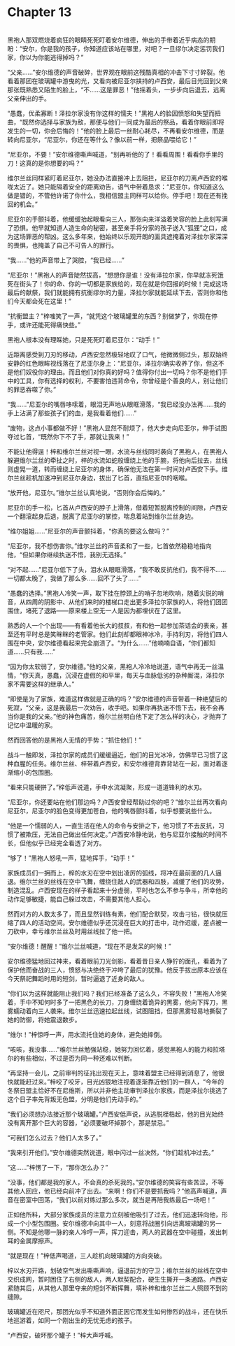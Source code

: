 # Chapter 13

<br>
黑袍人那双燃烧着疯狂的眼睛死死盯着安尔维德，伸出的手带着近乎病态的期盼：“安尔，你是我的孩子，你知道应该站在哪里，对吧？一旦缪尔决定惩罚我们家，你以为你能逃得掉吗？”

“父亲……”安尔维德的声音破碎，世界观在眼前这残酷真相的冲击下寸寸碎裂。他看着那团在玻璃罐中游曳的光，又看向被尼亚尔挟持的卢西安，最后目光回到父亲那张既熟悉又陌生的脸上，“不……这是罪恶！”他摇着头，一步步向后退去，远离父亲伸出的手。

“愚蠢，优柔寡断！泽拉尔家没有你这样的懦夫！”黑袍人的脸因愤怒和失望而扭曲，“既然你选择与家族为敌，那便与他们一同成为最后的祭品，看着你眼前即将发生的一切，你会后悔的！”他的脸上最后一丝耐心耗尽，不再看安尔维德，而是转向尼亚尔，“尼亚尔，你还在等什么？像以前一样，把祭品喂给它！”

“尼亚尔，不要！”安尔维德嘶声喊道，“别再听他的了！看看周围！看看你手里的刀！这真的是你想要的吗？”

维尔兰丝同样紧盯着尼亚尔，她没办法直接冲上去阻拦，尼亚尔的刀离卢西安的喉咙太近了。她只能隔着安全的距离劝告，语气中带着恳求：“尼亚尔，你知道这么做是错的，不管他许诺了你什么，我相信盟主同样可以给你。停手吧！现在还有挽回的机会。”

尼亚尔的手颤抖着，他缓缓抬起眼看向三人，那张向来洋溢着笑容的脸上此刻写满了恐惧。他早就知道人造生命的秘密，甚至亲手将分家的孩子送入“狐狸”之口，成为这场罪恶的帮凶。这么多年来，他始终以乐观开朗的面具遮掩着对泽拉尔家深深的畏惧，也掩盖了自己不可告人的罪行。

“我……”他的声音带上了哭腔，“我已经……”

“尼亚尔！”黑袍人的声音陡然拔高，“想想你是谁！没有泽拉尔家，你早就冻死饿死在街头了！你的命、你的一切都是家族给的，现在就是你回报的时候！完成这场最后的献祭，我们就能拥有抗衡缪尔的力量，泽拉尔家就能延续下去，否则你和他们今天都会死在这里！”

“抗衡盟主？”梓嗤笑了一声，“就凭这个玻璃罐里的东西？别做梦了，你现在停手，或许还能死得痛快些。”

黑袍人根本没有理睬她，只是死死盯着尼亚尔：“动手！”

近距离感受到刀刃的移动，卢西安忽然极轻地叹了口气，他微微侧过头，那双始终安静的红色眼眸视线落在了尼亚尔身上：“尼亚尔，泽拉尔确实收养了你，但这不是他们奴役你的理由。而且他们对你真的好吗？值得你付出一切吗？你不是他们手中的工具，你有选择的权利，不要害怕违背命令，你曾经是个善良的人，别让他们的罪恶吞噬了你。”

“我……”尼亚尔的嘴唇哆嗦着，眼泪无声地从眼眶滑落，“我已经没办法再……我的手上沾满了那些孩子们的血，是我看着他们……”

“废物，这点小事都做不好！”黑袍人显然不耐烦了，他大步走向尼亚尔，伸手试图夺过匕首，“既然你下不了手，那就让我来！”

不能让他得逞！梓和维尔兰丝对视一眼，水流与丝线同时袭向了黑袍人，在黑袍人躲避维尔兰丝的牵扯之时，梓的水流如蛇般缠绕上他的手腕，将他向后拉去，丝线则虚晃一道，转而缠绕上尼亚尔的身体，确保他无法在第一时间对卢西安下手。维尔兰丝趁机加速冲到尼亚尔身边，拔出了匕首，直指尼亚尔的咽喉。

“放开他，尼亚尔。”维尔兰丝认真地说，“否则你会后悔的。”

尼亚尔的手一松，匕首从卢西安的脖子上滑落，借着短暂脱离控制的间隙，卢西安一个翻滚起身后退，脱离了尼亚尔的掌控，喘息着站到维尔兰丝身边。

“维尔姐姐……”尼亚尔的声音颤抖着，“你真的要这么做吗？”

“尼亚尔，我不想伤害你。”维尔兰丝的声音柔和了一些，匕首依然稳稳地指向他，“但如果你继续执迷不悟，我别无选择。”

“对不起……”尼亚尔低下了头，泪水从眼眶滑落，“我不敢反抗他们，我不得不……一切都太晚了，我做了那么多……回不了头了……”

“愚蠢的选择。”黑袍人冷笑一声，取下挂在脖颈上的哨子忽地吹响，随着尖锐的哨音，从四周的阴影中、从他们来时的楼梯口走出更多泽拉尔家族的人，将他们团团围住，堵死了退路——原来楼上空无一人是因为都埋伏在了这里。

熟悉的人一个个出现——有看着他长大的叔叔，有和他一起参加茶话会的表亲，甚至还有平时总是笑眯眯的老管家。他们此刻却都眼神冰冷，手持利刃，将他们四人围在中央，安尔维德看起来完全崩溃了。“为什么……”他喃喃自语，“你们都知道……只有我……”

“因为你太软弱了，安尔维德。”他的父亲，黑袍人冷冷地说道，语气中再无一丝温情，“你天真，愚蠢，沉浸在虚假的和平里，每天与血脉低劣的杂种厮混，泽拉尔家不需要这样的继承人。”

“即使是为了家族，难道这样做就是正确的吗？”安尔维德的声音带着一种绝望后的死寂，“父亲，这是我最后一次劝告，收手吧。如果你再执迷不悟下去，我不会再当你是我的父亲。”他的神色痛苦，维尔兰丝明白他下定了怎么样的决心，才抛弃了记忆中温暖的家。

然而回答他的是黑袍人无情的手势：“抓住他们！”

战斗一触即发，泽拉尔家的成员们缓缓逼近，他们的目光冰冷，仿佛早已习惯了这种血腥的任务。维尔兰丝、梓带着卢西安，和安尔维德背靠背站在一起，面对着逐渐缩小的包围圈。

“看来只能硬拼了。”梓低声说道，手中水流凝聚，形成一道道锋利的水刃。

“尼亚尔，你还要站在他们那边吗？卢西安曾经帮助过你的吧？”维尔兰丝再次看向尼亚尔，尼亚尔的脸色变得更加苍白，他的嘴唇颤抖着，似乎想要说些什么。

“他是一个懦弱的人，一直生活在他人的命令与安排之下，他习惯了不去反抗，习惯了被欺压，无法自己做出任何决定。”卢西安冷静地说，他与尼亚尔接触的时间不长，但他似乎已经完全看透了对方。

“够了！”黑袍人怒吼一声，猛地挥手，“动手！”

家族成员们一拥而上，梓的水刃在空中划出凌厉的弧线，将冲在最前面的几人逼退。维尔兰丝的丝线在空中飞舞，缠绕住敌人的武器和四肢，减缓了他们的攻势，制造混乱。卢西安现在的样子看起来十分虚弱，平时也怎么不参与争斗，所幸他的动作足够敏捷，能自己躲过攻击，不需要其他人担心。

然而对方的人数太多了，而且显然训练有素，他们配合默契，攻击刁钻，很快就压缩了四人的活动空间。安尔维德似乎还沉浸在巨大的打击中，动作迟缓，差点被一刀砍中，幸亏维尔兰丝及时用丝线拉了他一把。

“安尔维德！醒醒！”维尔兰丝喊道，“现在不是发呆的时候！”

安尔维德猛地回过神来，看着眼前刀光剑影，看着昔日亲人狰狞的面孔，看着为了保护他而奋战的三人，愤怒与决绝终于冲垮了最后的犹豫。他反手拔出原本应该在今天祭祀舞蹈时用的短剑，暂时逼退了近身的敌人。

“你们以为这样就能阻止我们吗？我们已经准备了这么久，不容失败！”黑袍人冷笑着，手中不知何时多了一把黑色的长刀，刀身缠绕着诡异的黑雾，他向下挥刀，黑雾蠕动着向三人袭来。维尔兰丝迅速拉起丝线，试图阻挡，但那黑雾轻易地撕裂了她的防御，将她震退数步。

“维尔！”梓惊呼一声，用水流托住她的身体，避免她摔倒。

“咳咳，我没事……”维尔兰丝勉强站稳，她努力回忆着，感觉黑袍人的能力和拉塔尔的有些相似，不过是否为同一种还难以判断。

“再坚持一会儿，之前审判的征兆出现在天上，意味着盟主已经得到消息了，他很快就能赶过来。”梓咬了咬牙，目光凶狠地注视着逐渐靠近他们的一群人，“今年的冬祭日盟主恰好不在尼维斯，所以并非他主动审判泽拉尔家族，而是泽拉尔挑选了这个日子率先背叛无色盟，分明是他们先动手的。”

“我们必须想办法接近那个玻璃罐。”卢西安低声说，从逃脱桎梏起，他的目光始终没有离开那个巨大的容器，“必须要破坏掉那个，那是禁忌。”

“可我们怎么过去？他们人太多了。”

“我来引开他们。”安尔维德突然说道，眼中闪过一丝决然，“你们趁机冲过去。”

“这……”梓愣了一下，“那你怎么办？”

“没事，他们都是我的家人，不会真的杀死我的。”安尔维德的笑容有些苦涩，不等其他人回应，他已经向前冲了出去。“来啊！你们不是要抓我吗？”他高声喊道，声音在密室中回荡，“我们以前对练过那么多次，就当是再陪我练最后一场吧！”

正如他所料，大部分家族成员的注意力立刻被他吸引了过去，他们迅速转向他，形成一个小型包围圈。安尔维德冲向其中一人，刻意将战圈引向远离玻璃罐的另一侧。不知是他哪一脉的亲人冷哼一声，挥刀迎击，两人的武器在空中碰撞，发出刺耳的金属摩擦声。

“就是现在！”梓低声喝道，三人趁机向玻璃罐的方向突破。

梓以水刃开路，划破空气发出嘶嘶声响，逼退前方的守卫；维尔兰丝的丝线在空中交织成网，暂时困住了右侧的敌人，两人默契配合，硬生生撕开一条通路。卢西安紧随其后，从其他人那里夺来的短剑不断挥舞，填补梓和维尔兰丝二人照顾不到的缝隙。

玻璃罐近在咫尺，那团光似乎不知道外面正因它而发生如何惨烈的战斗，还在快乐地巡游着，如同一个刚出生的无忧无虑的孩子。

“卢西安，破坏那个罐子！”梓大声呼喊。
